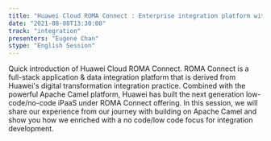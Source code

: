 ```yaml
---
title: "Huawei Cloud ROMA Connect : Enterprise integration platform with Apache Camel"
date: "2021-08-08T13:30:00" 
track: "integration"
presenters: "Eugene Chan"
stype: "English Session"
---
```

Quick introduction of Huawei Cloud ROMA Connect. ROMA Connect is a full-stack application & data integration platform that is derived from Huawei's digital transformation integration practice. Combined with the powerful Apache Camel platform, Huawei has built the next generation low-code/no-code iPaaS under ROMA Connect offering. In this session, we will share our experience from our journey with building on Apache Camel and show you how we enriched with a no code/low code focus for integration development.
